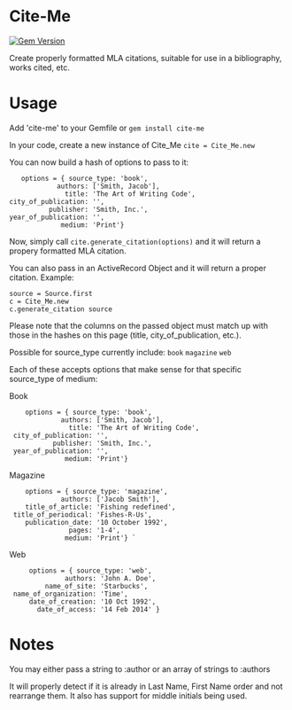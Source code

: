Cite-Me
======
[![Gem Version](https://badge.fury.io/rb/cite-me.png)](http://badge.fury.io/rb/cite-me)

Create properly formatted MLA citations, suitable for use in a bibliography, works cited, etc.


Usage
=====
Add 'cite-me' to your Gemfile or `gem install cite-me`

In your code, create a new instance of Cite_Me `cite = Cite_Me.new`

You can now build a hash of options to pass to it:

       options = { source_type: 'book',
                authors: ['Smith, Jacob'],
                  title: 'The Art of Writing Code',
    city_of_publication: '',
              publisher: 'Smith, Inc.',
    year_of_publication: '',
                 medium: 'Print'}

Now, simply call `cite.generate_citation(options)` and it will return a propery formatted MLA citation.

You can also pass in an ActiveRecord Object and it will return a proper citation. Example:

    source = Source.first
    c = Cite_Me.new
    c.generate_citation source

Please note that the columns on the passed object must match up with those in the hashes on this page (title, city_of_publication, etc.).

Possible for source_type currently include:
`book`
`magazine`
`web`

Each of these accepts options that make sense for that specific source_type of medium:

Book

        options = { source_type: 'book',
                 authors: ['Smith, Jacob'],
                   title: 'The Art of Writing Code',
     city_of_publication: '',
               publisher: 'Smith, Inc.',
     year_of_publication: '',
                  medium: 'Print'}

Magazine

        options = { source_type: 'magazine',
                 authors: ['Jacob Smith'],
        title_of_article: 'Fishing redefined',
     title_of_periodical: 'Fishes-R-Us',
        publication_date: '10 October 1992',
                   pages: '1-4',
                  medium: 'Print'} `

Web

         options = { source_type: 'web',
                  authors: 'John A. Doe',
             name_of_site: 'Starbucks',
     name_of_organization: 'Time',
         date_of_creation: '10 Oct 1992',
           date_of_access: '14 Feb 2014' }

Notes
=====
You may either pass a string to :author or an array of strings to :authors

It will properly detect if it is already in Last Name, First Name order and not rearrange them. It also has support for middle initials being used.

